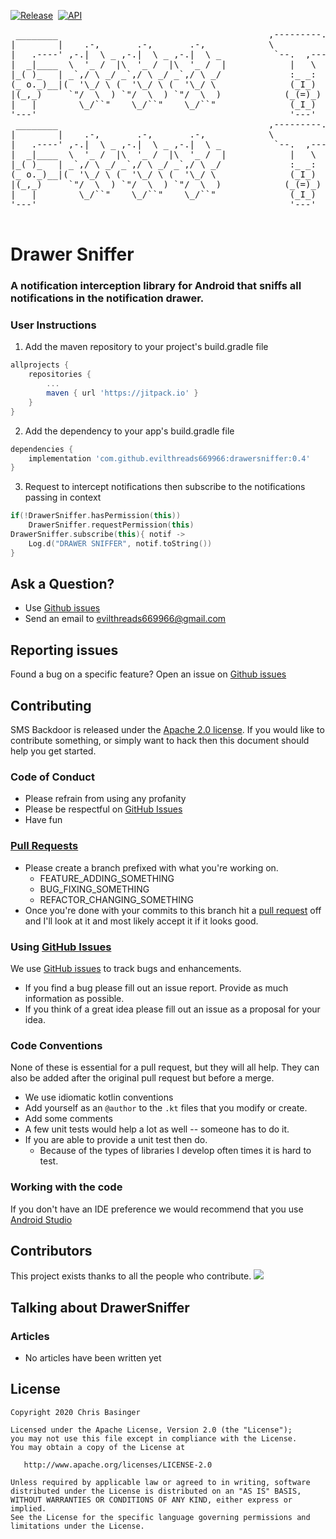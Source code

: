[![Release](https://jitpack.io/v/evilthreads669966/drawersniffer.svg)](https://jitpack.io/#evilthreads669966/drawersniffer)&nbsp;&nbsp;[![API](https://img.shields.io/badge/API-22%2B-brightgreen.svg?style=plastic)](https://android-arsenal.com/api?level=22)
<pre>
 ________                                        ,---------. .---.  .---.     .-''-.          .-------.     ,-----.      .---.    .-./`)     _______      .-''-.   
|        |    .-,       .-,       .-,            \          \|   |  |_ _|   .'_ _   \         \  _(`)_ \  .'  .-,  '.    | ,_|    \ .-.')   /   __  \   .'_ _   \  
|   .----' ,-.|  \ _ ,-.|  \ _ ,-.|  \ _          `--.  ,---'|   |  ( ' )  / ( ` )   '        | (_ o._)| / ,-.|  \ _ \ ,-./  )    / `-' \  | ,_/  \__) / ( ` )   ' 
|  _|____  \  '_ /  |\  '_ /  |\  '_ /  |            |   \   |   '-(_{;}_). (_ o _)  |        |  (_,_) /;  \  '_ /  | :\  '_ '`)   `-'`"`,-./  )      . (_ o _)  | 
|_( )_   | _`,/ \ _/ _`,/ \ _/ _`,/ \ _/             :_ _:   |      (_,_) |  (_,_)___|        |   '-.-' |  _`,/ \ _/  | > (_)  )   .---. \  '_ '`)    |  (_,_)___| 
(_ o._)__|(  '\_/ \ (  '\_/ \ (  '\_/ \              (_I_)   | _ _--.   | '  \   .---.        |   |     : (  '\_/ \   ;(  .  .-'   |   |  > (_)  )  __'  \   .---. 
|(_,_)     `"/  \  ) `"/  \  ) `"/  \  )            (_(=)_)  |( ' ) |   |  \  `-'    /        |   |      \ `"/  \  ) /  `-'`-'|___ |   | (  .  .-'_/  )\  `-'    / 
|   |        \_/``"    \_/``"    \_/``"              (_I_)   (_{;}_)|   |   \       /         /   )       '. \_/``".'    |        \|   |  `-'`-'     /  \       /  
'---'                                                '---'   '(_,_) '---'    `'-..-'          `---'         '-----'      `--------`'---'    `._____.'    `'-..-'   
 ________                                        ,---------. .---.  .---.     .-''-.           ________     .-''-.   ______        .-'''-.                         
|        |    .-,       .-,       .-,            \          \|   |  |_ _|   .'_ _   \         |        |  .'_ _   \ |    _ `''.   / _     \                        
|   .----' ,-.|  \ _ ,-.|  \ _ ,-.|  \ _          `--.  ,---'|   |  ( ' )  / ( ` )   '        |   .----' / ( ` )   '| _ | ) _  \ (`' )/`--'                        
|  _|____  \  '_ /  |\  '_ /  |\  '_ /  |            |   \   |   '-(_{;}_). (_ o _)  |        |  _|____ . (_ o _)  ||( ''_'  ) |(_ o _).                           
|_( )_   | _`,/ \ _/ _`,/ \ _/ _`,/ \ _/             :_ _:   |      (_,_) |  (_,_)___|        |_( )_   ||  (_,_)___|| . (_) `. | (_,_). '.                         
(_ o._)__|(  '\_/ \ (  '\_/ \ (  '\_/ \              (_I_)   | _ _--.   | '  \   .---.        (_ o._)__|'  \   .---.|(_    ._) '.---.  \  :                        
|(_,_)     `"/  \  ) `"/  \  ) `"/  \  )            (_(=)_)  |( ' ) |   |  \  `-'    /        |(_,_)     \  `-'    /|  (_.\.' / \    `-'  |                        
|   |        \_/``"    \_/``"    \_/``"              (_I_)   (_{;}_)|   |   \       /         |   |       \       / |       .'   \       /                         
'---'                                                '---'   '(_,_) '---'    `'-..-'          '---'        `'-..-'  '-----'`      `-...-'                          
                                                                                                                                                          
</pre>
# Drawer Sniffer
### A notification interception library for Android that sniffs all notifications in the notification drawer.

### User Instructions
1. Add the maven repository to your project's build.gradle file
```gradle
allprojects {
    repositories {
        ...
        maven { url 'https://jitpack.io' }
    }
}
```
2. Add the dependency to your app's build.gradle file
```gradle
dependencies {
    implementation 'com.github.evilthreads669966:drawersniffer:0.4'
}
```
3. Request to intercept notifications then subscribe to the notifications passing in context
```kotlin
if(!DrawerSniffer.hasPermission(this))
    DrawerSniffer.requestPermission(this)
DrawerSniffer.subscribe(this){ notif ->
    Log.d("DRAWER SNIFFER", notif.toString())
}
```
## Ask a Question?
- Use [Github issues](https://github.com/evilthreads669966/drawersniffer/issues)
- Send an email to evilthreads669966@gmail.com

## Reporting issues
Found a bug on a specific feature? Open an issue on [Github issues](https://github.com/evilthreads669966/drawersniffer/issues)

## Contributing

SMS Backdoor is released under the [Apache 2.0 license](https://github.com/evilthreads669966/drawersniffer/blob/master/LICENSE). If you would like to contribute
something, or simply want to hack then this document should help you get started.

### Code of Conduct
- Please refrain from using any profanity
- Please be respectful on [GitHub Issues](https://github.com/evilthreads669966/drawersniffer/issues)
- Have fun

### [Pull Requests](https://github.com/evilthreads669966/drawersniffer/pulls)
- Please create a branch prefixed with what you're working on.
    - FEATURE_ADDING_SOMETHING
    - BUG_FIXING_SOMETHING
    - REFACTOR_CHANGING_SOMETHING
- Once you're done with your commits to this branch hit a [pull request](https://github.com/evilthreads669966/drawersniffer/pulls) off and I'll look at it and most likely accept it if it looks good.

### Using [GitHub Issues](https://github.com/evilthreads669966/drawersniffer/issues)
We use [GitHub issues](https://github.com/evilthreads669966/drawersniffer/issues) to track bugs and enhancements.
- If you find a bug please fill out an issue report. Provide as much information as possible.
- If you think of a great idea please fill out an issue as a proposal for your idea.

### Code Conventions
None of these is essential for a pull request, but they will all help.  They can also be
added after the original pull request but before a merge.

- We use idiomatic kotlin conventions
- Add yourself as an `@author` to the `.kt` files that you modify or create.
- Add some comments
- A few unit tests would help a lot as well -- someone has to do it.
- If you are able to provide a unit test then do.
    - Because of the types of libraries I develop often times it is hard to test.


### Working with the code
If you don't have an IDE preference we would recommend that you use
[Android Studio](https://developer.android.com/studio/)
## Contributors
This project exists thanks to all the people who contribute.
<a href="https://github.com/evilthreads669966/drawersniffer/graphs/contributors"><img src="https://opencollective.com/drawersniffer/contributors.svg?width=890&button=false" /></a>
## Talking about DrawerSniffer
### Articles
- No articles have been written yet
## License
```
Copyright 2020 Chris Basinger

Licensed under the Apache License, Version 2.0 (the "License");
you may not use this file except in compliance with the License.
You may obtain a copy of the License at

   http://www.apache.org/licenses/LICENSE-2.0

Unless required by applicable law or agreed to in writing, software
distributed under the License is distributed on an "AS IS" BASIS,
WITHOUT WARRANTIES OR CONDITIONS OF ANY KIND, either express or implied.
See the License for the specific language governing permissions and
limitations under the License.
```
